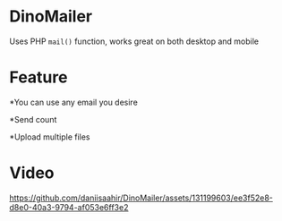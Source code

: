 # DinoMailer
Uses PHP `mail()` function, works great on both desktop and mobile

# Feature
*You can use any email you desire


*Send count


*Upload multiple files

# Video



https://github.com/daniisaahir/DinoMailer/assets/131199603/ee3f52e8-d8e0-40a3-9794-af053e6ff3e2






